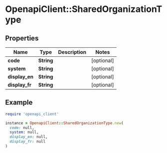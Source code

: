# OpenapiClient::SharedOrganizationType

## Properties

| Name | Type | Description | Notes |
| ---- | ---- | ----------- | ----- |
| **code** | **String** |  | [optional] |
| **system** | **String** |  | [optional] |
| **display_en** | **String** |  | [optional] |
| **display_fr** | **String** |  | [optional] |

## Example

```ruby
require 'openapi_client'

instance = OpenapiClient::SharedOrganizationType.new(
  code: null,
  system: null,
  display_en: null,
  display_fr: null
)
```

